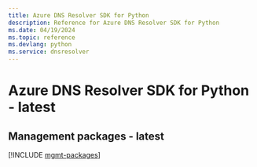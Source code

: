 ```yaml
---
title: Azure DNS Resolver SDK for Python
description: Reference for Azure DNS Resolver SDK for Python
ms.date: 04/19/2024
ms.topic: reference
ms.devlang: python
ms.service: dnsresolver
---
```

# Azure DNS Resolver SDK for Python - latest

## Management packages - latest
[!INCLUDE [mgmt-packages](dns-resolver-mgmt-index.md)]